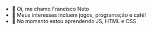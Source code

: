 - 👋 Oi, me chamo Francisco Neto
- 👀 Meus interesses incluem jogos, programação e café!
- 🌱 No momento estou aprendendo JS, HTML e CSS


<!---
tionxsZero/tionxsZero is a ✨ special ✨ repository because its `README.md` (this file) appears on your GitHub profile.
You can click the Preview link to take a look at your changes.
--->
